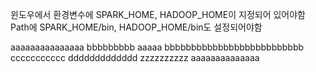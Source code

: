 윈도우에서 환경변수에 SPARK_HOME, HADOOP_HOME이 지정되어 있어야함
Path에 SPARK_HOME/bin, HADOOP_HOME/bin도 설정되어야함

aaaaaaaaaaaaaaa
bbbbbbbbb
aaaaa
bbbbbbbbbbbbbbbbbbbbbbbbbb
ccccccccccc
ddddddddddddd
zzzzzzzzzz
aaaaaaaaaaaaaa
